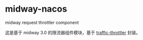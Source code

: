 # midway-nacos

midway request throttler component

这是基于 midway 3.0 的限流器组件模块，基于 [traffic-throttler](https://www.npmjs.com/package/traffic-throttler) 封装。
